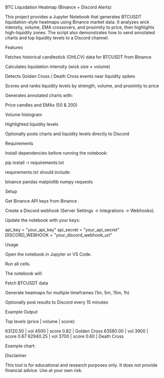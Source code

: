 BTC Liquidation Heatmap (Binance + Discord Alerts)

This project provides a Jupyter Notebook that generates BTCUSDT liquidation-style heatmaps using Binance market data.
It analyzes wick intensity, volume, EMA crossovers, and proximity to price, then highlights high-liquidity zones.
The script also demonstrates how to send annotated charts and top liquidity levels to a Discord channel.

Features

Fetches historical candlestick (OHLCV) data for BTCUSDT from Binance

Calculates liquidation intensity (wick size × volume)

Detects Golden Cross / Death Cross events near liquidity spikes

Scores and ranks liquidity levels by strength, volume, and proximity to price

Generates annotated charts with:

Price candles and EMAs (50 & 200)

Volume histogram

Highlighted liquidity levels

Optionally posts charts and liquidity levels directly to Discord

Requirements

Install dependencies before running the notebook:

pip install -r requirements.txt


requirements.txt should include:

binance
pandas
matplotlib
numpy
requests

Setup

Get Binance API keys from Binance
.

Create a Discord webhook (Server Settings → Integrations → Webhooks).

Update the notebook with your keys:

api_key = "your_api_key"
api_secret = "your_api_secret"
DISCORD_WEBHOOK = "your_discord_webhook_url"

Usage

Open the notebook in Jupyter or VS Code.

Run all cells.

The notebook will:

Fetch BTCUSDT data

Generate heatmaps for multiple timeframes (1m, 5m, 15m, 1h)

Optionally post results to Discord every 15 minutes

Example Output

Top levels (price | volume | score):

63120.50 | vol 4500 | score 0.82 | Golden Cross
63580.00 | vol 3900 | score 0.67
62940.25 | vol 3700 | score 0.60 | Death Cross


Example chart:

Disclaimer

This tool is for educational and research purposes only.
It does not provide financial advice. Use at your own risk.
